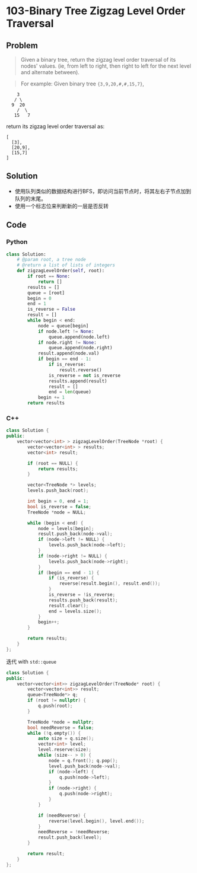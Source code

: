 # 103-Binary Tree Zigzag Level Order Traversal

## Problem

> Given a binary tree, return the zigzag level order traversal of its nodes' values. (ie, from left to right, then right to left for the next level and alternate between).

> For example:
Given binary tree `{3,9,20,#,#,15,7}`,
>
```
    3
   / \
  9  20
    /  \
   15   7
```
>
return its zigzag level order traversal as:
>
```
[
  [3],
  [20,9],
  [15,7]
]
```

## Solution

- 使用队列类似的数据结构进行BFS，即访问当前节点时，将其左右子节点加到队列的末尾。
- 使用一个标志位来判断新的一层是否反转

## Code

### Python

```python
class Solution:
    # @param root, a tree node
    # @return a list of lists of integers
    def zigzagLevelOrder(self, root):
		if root == None:
			return []
		results = []
		queue = [root]
		begin = 0
		end = 1
		is_reverse = False
		result = []
		while begin < end:
			node = queue[begin]
			if node.left != None:
				queue.append(node.left)
			if node.right != None:
				queue.append(node.right)
			result.append(node.val)
			if begin == end - 1:
			    if is_reverse:
			        result.reverse()
			    is_reverse = not is_reverse
			    results.append(result)
			    result = []
			    end = len(queue)
			begin += 1
		return results
```

### C++

```cpp
class Solution {
public:
    vector<vector<int> > zigzagLevelOrder(TreeNode *root) {
        vector<vector<int> > results;
        vector<int> result;

        if (root == NULL) {
            return results;
        }

        vector<TreeNode *> levels;
        levels.push_back(root);

        int begin = 0, end = 1;
        bool is_reverse = false;
        TreeNode *node = NULL;

        while (begin < end) {
            node = levels[begin];
            result.push_back(node->val);
            if (node->left != NULL) {
                levels.push_back(node->left);
            }
            if (node->right != NULL) {
                levels.push_back(node->right);
            }
            if (begin == end - 1) {
                if (is_reverse) {
                    reverse(result.begin(), result.end());
                }
                is_reverse = !is_reverse;
                results.push_back(result);
                result.clear();
                end = levels.size();
            }
            begin++;
        }

        return results;
    }
};
```

迭代 with `std::queue`

```cpp
class Solution {
public:
    vector<vector<int>> zigzagLevelOrder(TreeNode* root) {
        vector<vector<int>> result;
        queue<TreeNode*> q;
        if (root != nullptr) {
            q.push(root);
        }

        TreeNode *node = nullptr;
        bool needReverse = false;
        while (!q.empty()) {
            auto size = q.size();
            vector<int> level;
            level.reserve(size);
            while (size-- > 0) {
                node = q.front(); q.pop();
                level.push_back(node->val);
                if (node->left) {
                    q.push(node->left);
                }
                if (node->right) {
                    q.push(node->right);
                }
            }

            if (needReverse) {
                reverse(level.begin(), level.end());
            }
            needReverse = !needReverse;
            result.push_back(level);
        }

        return result;
    }
};
```
